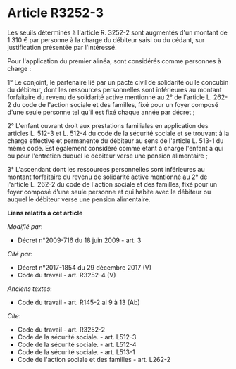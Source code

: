# Article R3252-3

Les seuils déterminés à l'article R. 3252-2 sont augmentés d'un montant de 1 310 € par personne à la charge du débiteur saisi
ou du cédant, sur justification présentée par l'intéressé. 

Pour l'application du premier alinéa, sont considérés comme personnes à charge : 

1° Le conjoint, le partenaire lié par un pacte civil de solidarité ou le concubin du débiteur, dont les ressources
personnelles sont inférieures au montant forfaitaire du revenu de solidarité active mentionné au 2° de l'article L. 262-2 du
code de l'action sociale et des familles, fixé pour un foyer composé d'une seule personne tel qu'il est fixé chaque année par
décret ; 

2° L'enfant ouvrant droit aux prestations familiales en application des articles L. 512-3 et L. 512-4 du code de la sécurité
sociale et se trouvant à la charge effective et permanente du débiteur au sens de l'article L. 513-1 du même code. Est
également considéré comme étant à charge l'enfant à qui ou pour l'entretien duquel le débiteur verse une pension
alimentaire ; 

3° L'ascendant dont les ressources personnelles sont inférieures au montant forfaitaire du revenu de solidarité active
mentionné au 2° de l'article L. 262-2 du code de l'action sociale et des familles, fixé pour un foyer composé d'une seule
personne et qui habite avec le débiteur ou auquel le débiteur verse une pension alimentaire.

**Liens relatifs à cet article**

_Modifié par_:

  - Décret n°2009-716 du 18 juin 2009 - art. 3

_Cité par_:

  - Décret n°2017-1854 du 29 décembre 2017 (V)
  - Code du travail - art. R3252-4 (V)

_Anciens textes_:

  - Code du travail - art. R145-2 al 9 à 13 (Ab)

_Cite_:

  - Code du travail - art. R3252-2
  - Code de la sécurité sociale. - art. L512-3
  - Code de la sécurité sociale. - art. L512-4
  - Code de la sécurité sociale. - art. L513-1
  - Code de l'action sociale et des familles - art. L262-2

